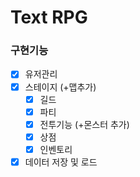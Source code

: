 # Text RPG

### 구현기능
- [x] 유저관리
- [x] 스테이지 (+맵추가)
  - [x] 길드
  - [x] 파티
  - [x] 전투기능 (+몬스터 추가)
  - [x] 상점
  - [x] 인벤토리
- [x] 데이터 저장 및 로드

